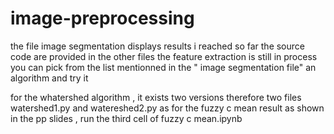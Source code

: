 # image-preprocessing 
the file image segmentation displays results i reached so far
the source code are provided in the other files
the feature extraction is still in process
you can pick from the list mentionned in the " image segmentation file" an algorithm and try it

for the whatershed algorithm , it exists two versions therefore two files watershed1.py and watereshed2.py
as for the fuzzy c mean result as shown in the pp slides , run the third cell of fuzzy c mean.ipynb
